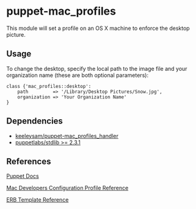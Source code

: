 # puppet-mac_profiles

This module will set a profile on an OS X machine to enforce the desktop picture.

## Usage
To change the desktop, specify the local path to the image file and your organization name (these are both optional parameters):

``` puppet
class {'mac_profiles::desktop':
    path         => '/Library/Desktop Pictures/Snow.jpg',
    organization => 'Your Organization Name' 
}
```

## Dependencies

* [keeleysam/puppet-mac_profiles_handler](https://github.com/keeleysam/puppet-mac_profiles_handler)
* [puppetlabs/stdlib >= 2.3.1](https://forge.puppetlabs.com/puppetlabs/stdlib)

## References
<a href="https://puppet.com/docs">Puppet Docs</a>

<a href="https://developer.apple.com/business/documentation/Configuration-Profile-Reference.pdf">Mac Developers Configuration Profile Reference</a>

<a href="https://puppet.com/docs/puppet/6.3/lang_template_erb.html">ERB Template Reference</a>
